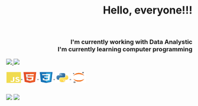 <h1 align="right"> Hello, everyone!!! </h1> <br>
<h3 align="right">I'm currently working with Data Analystic <br> I'm currently learning computer programming</h3>
  <div>
  <a href="https://github.com/JansRodriguez">
  <img height="180em" src="https://github-readme-stats.vercel.app/api?username=JansRodriguez&show_icons=true&theme=blue-green&include_all_commits=true&count_private=true"/>
  <img height="180em" src="https://github-readme-stats.vercel.app/api/top-langs/?username=JansRodriguez&layout=compact&langs_count=7&theme=codeSTACKr"/>
</div>
<div style="display: inline_block"><br>
  <img align="center" alt="JanR-Js" height="30" width="40" src="https://raw.githubusercontent.com/devicons/devicon/master/icons/javascript/javascript-plain.svg">
  <img align="center" alt="JanR-HTML" height="30" width="40" src="https://raw.githubusercontent.com/devicons/devicon/master/icons/html5/html5-original.svg">
  <img align="center" alt="JanR-CSS" height="30" width="40" src="https://raw.githubusercontent.com/devicons/devicon/master/icons/css3/css3-original.svg">
  <img align="center" alt="JanR-Python" height="30" width="40" src="https://raw.githubusercontent.com/devicons/devicon/master/icons/python/python-original.svg">
  <img align="center" alt="JanR-Jupyter" height="30" width="40" src="https://raw.githubusercontent.com/devicons/devicon/master/icons/jupyter/jupyter-original.svg">
</div>
  
  ##
 
<div> 
  <a href = "mailto:engaero.jns@gmail.com"><img src="https://img.shields.io/badge/-Gmail-%23333?style=for-the-badge&logo=gmail&logoColor=white" target="_blank"></a>
  <a href="https://www.linkedin.com/in/janes-lima-414120bb/" target="_blank"><img src="https://img.shields.io/badge/-LinkedIn-%230077B5?style=for-the-badge&logo=linkedin&logoColor=white" target="_blank"></a> 

</div>

